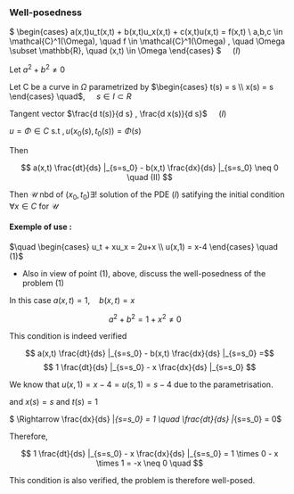 ### Well-posedness

$
\begin{cases}
a(x,t)u_t(x,t) + b(x,t)u_x(x,t) + c(x,t)u(x,t) = f(x,t) \\
a,b,c \in \mathcal{C}^1(\Omega), \quad f \in \mathcal{C}^1(\Omega) , \quad \Omega \subset \mathbb{R}, \quad (x,t) \in \Omega 
\end{cases}
$ $\quad (I)$

Let $a^2 + b^2 \neq 0$ 

Let C be a curve in $\Omega$ parametrized by $\begin{cases} t(s) = s \\ x(s) = s \end{cases} \quad$, $\quad s \in I \subset R$

Tangent vector $\frac{d t(s)}{d s} , \frac{d x(s)}{d s}$ $\quad (I)$

$u = \Phi \in C \text{ s.t }, u(x_0(s),t_0(s)) = \Phi(s)$

Then  

$$
a(x,t) \frac{dt}{ds} |_{s=s_0} - b(x,t) \frac{dx}{ds} |_{s=s_0} \neq 0 \quad (II)
$$

Then $\mathcal{U}$ nbd of $(x_0, t_0) \exists!$ solution of the PDE $(I)$ satifying the initial condition $\forall x \in C$ for $\mathcal{U}$


#### Exemple of use :

$\quad
\begin{cases}
u_t + xu_x = 2u+x  \\
u(x,1) = x-4
\end{cases}
\quad (1)$

- Also in view of point (1), above, discuss the well-posedness of the problem (1)

In this case $a(x,t) = 1, \quad b(x,t) = x$

$$
a^2 + b^2 = 1 + x^2 \neq 0 \quad
$$

This condition is indeed verified

$$
a(x,t) \frac{dt}{ds} |_{s=s_0} - b(x,t) \frac{dx}{ds} |_{s=s_0} =$$ $$
1 \frac{dt}{ds} |_{s=s_0} - x \frac{dx}{ds} |_{s=s_0}
$$

We know that $u(x,1) = x-4 = u(s,1) = s-4$ due to the parametrisation.

and $x(s) = s$ and $t(s) = 1$

$ \Rightarrow \frac{dx}{ds} |_{s=s_0} = 1 \quad \frac{dt}{ds} |_{s=s_0} = 0$

Therefore,

$$
1 \frac{dt}{ds} |_{s=s_0} - x \frac{dx}{ds} |_{s=s_0} = 1 \times 0 - x \times 1 = -x \neq 0 \quad
$$

This condition is also verified, the problem is therefore well-posed.